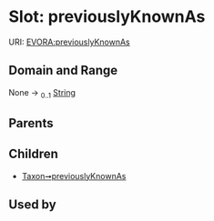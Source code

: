 
# Slot: previouslyKnownAs



URI: [EVORA:previouslyKnownAs](https://evora-project.eu/previouslyKnownAs)


## Domain and Range

None &#8594;  <sub>0..1</sub> [String](types/String.md)

## Parents


## Children

 *  [Taxon➞previouslyKnownAs](Taxon_previouslyKnownAs.md)

## Used by

